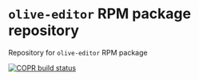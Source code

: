 # `olive-editor` RPM package repository
Repository for `olive-editor` RPM package

[![COPR build status](https://copr.fedorainfracloud.org/coprs/bebosudo/olive-editor/package/olive-editor/status_image/last_build.png)](https://copr.fedorainfracloud.org/coprs/bebosudo/olive-editor/)
